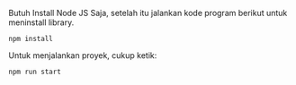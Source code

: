 Butuh Install Node JS Saja, setelah itu jalankan kode program berikut untuk meninstall library.
```
npm install
```

Untuk menjalankan proyek, cukup ketik:
```
npm run start
```